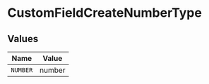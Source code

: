 # CustomFieldCreateNumberType


## Values

| Name     | Value    |
| -------- | -------- |
| `NUMBER` | number   |